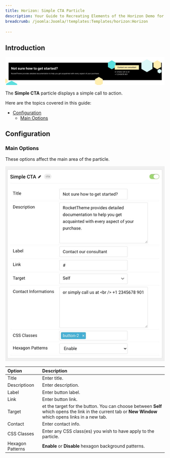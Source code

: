 ```yaml
---
title: Horizon: Simple CTA Particle
description: Your Guide to Recreating Elements of the Horizon Demo for Joomla
breadcrumb: /joomla:Joomla/!templates:Templates/horizon:Horizon

---
```


## Introduction

![](assets/particle_simplecta1.png)

The **Simple CTA** particle displays a simple call to action.

Here are the topics covered in this guide:

* [Configuration](#configuration)
    - [Main Options](#settings)

## Configuration

### Main Options 

These options affect the main area of the particle.

![](assets/particle_simplecta2.png)

| Option        | Description                                                                                 |
| :------------ | :------------------------------------------------------------------------------------------ |
| Title | Enter title.  |
| Descriptioon      	| Enter description.                                                         |
| Label        	| Enter button label.                                       |
| Link      | Enter button link.                                            |
| Target   | et the target for the button. You can choose between **Self** which opens the link in the current tab or **New Window** which opens links in a new tab.       |   
| Contact   | Enter contact info.       | 
| CSS Classes   | Enter any CSS class(es) you wish to have apply to the particle.       | 
| Hexagon Patterns   | **Enable** or **Disable** hexagon background patterns.       | 